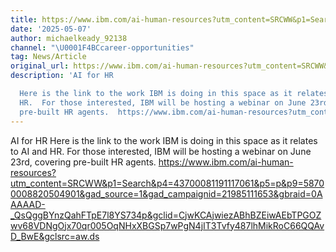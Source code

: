 ```yaml
---
title: https://www.ibm.com/ai-human-resources?utm_content=SRCWW&p1=Search&p4=43700081191117061&p5=p&p9=58700008820504901&gad_source=1&gad_campaignid=21985111653&gbraid=0AAAAAD-_QsQggBYnzQahFTpE7l8YS734p&gclid=CjwKCAjwiezABhBZEiwAEbTPGOZwv68VDNgOjx70qr005OqNHxXBGSp7wPgN4jIT3Tvfy487lhMikRoC66QQAvD_BwE&gclsrc=aw.ds
date: '2025-05-07'
author: michaelkeady_92138
channel: "\U0001F4BCcareer-opportunities"
tag: News/Article
original_url: https://www.ibm.com/ai-human-resources?utm_content=SRCWW&p1=Search&p4=43700081191117061&p5=p&p9=58700008820504901&gad_source=1&gad_campaignid=21985111653&gbraid=0AAAAAD-_QsQggBYnzQahFTpE7l8YS734p&gclid=CjwKCAjwiezABhBZEiwAEbTPGOZwv68VDNgOjx70qr005OqNHxXBGSp7wPgN4jIT3Tvfy487lhMikRoC66QQAvD_BwE&gclsrc=aw.ds
description: 'AI for HR

  Here is the link to the work IBM is doing in this space as it relates to AI and
  HR.  For those interested, IBM will be hosting a webinar on June 23rd, covering
  pre-built HR agents.  https://www.ibm.com/ai-human-resources?utm_content=SRCWW&p1=Search&p4=43700081191117061&p5=p&p9=58700008820504901&gad_source=1&gad_campaignid=21985111653&gbraid=0AAAAAD-_QsQggBYnzQahFTpE7l8YS734p&gclid=CjwKCAjwiezABhBZEiwAEbTPGOZwv68VDNgOjx70qr005OqNHxXBGSp7wPgN4jIT3Tvfy487lhMikRoC66QQAvD_BwE&gclsrc=aw.ds'
---
```


AI for HR
Here is the link to the work IBM is doing in this space as it relates to AI and HR.  For those interested, IBM will be hosting a webinar on June 23rd, covering pre-built HR agents.  https://www.ibm.com/ai-human-resources?utm_content=SRCWW&p1=Search&p4=43700081191117061&p5=p&p9=58700008820504901&gad_source=1&gad_campaignid=21985111653&gbraid=0AAAAAD-_QsQggBYnzQahFTpE7l8YS734p&gclid=CjwKCAjwiezABhBZEiwAEbTPGOZwv68VDNgOjx70qr005OqNHxXBGSp7wPgN4jIT3Tvfy487lhMikRoC66QQAvD_BwE&gclsrc=aw.ds